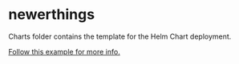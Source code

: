 # newerthings

Charts folder contains the template for the Helm Chart deployment.

[Follow this example for more info.](https://andrewlock.net/deploying-asp-net-core-applications-to-kubernetes-part-4-creating-a-helm-chart-for-an-aspnetcore-app/)
